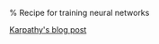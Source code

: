 % Recipe for training neural networks

[Karpathy's blog post](http://karpathy.github.io/2019/04/25/recipe/)

